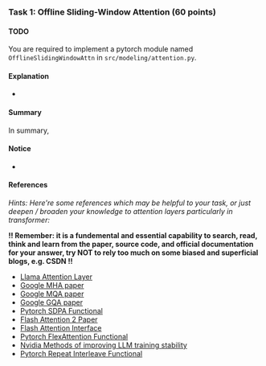 ### Task 1: Offline Sliding-Window Attention (60 points)

#### TODO

You are required to implement a pytorch module named `OfflineSlidingWindowAttn` in `src/modeling/attention.py`.


#### Explanation

* 

#### Summary

In summary, 


#### Notice

* 


#### References

*Hints: Here're some references which may be helpful to your task, or just deepen / broaden your knowledge to attention layers particularly in transformer:*

**!! Remember: it is a fundemental and essential capability to search, read, think and learn from the paper, source code, and official documentation for your answer, try NOT to rely too much on some biased and superficial blogs, e.g. CSDN !!**


* [Llama Attention Layer](https://github.com/huggingface/transformers/blob/main/src/transformers/models/llama/modeling_llama.py#L277)
* [Google MHA paper](https://proceedings.neurips.cc/paper_files/paper/2017/file/3f5ee243547dee91fbd053c1c4a845aa-Paper.pdf)
* [Google MQA paper](https://arxiv.org/pdf/1911.02150)
* [Google GQA paper](https://arxiv.org/pdf/2305.13245)
* [Pytorch SDPA Functional](https://pytorch.org/docs/stable/generated/torch.nn.functional.scaled_dot_product_attention.html#torch.nn.functional.scaled_dot_product_attention)
* [Flash Attention 2 Paper](https://arxiv.org/pdf/2307.08691.pdf)
* [Flash Attention Interface](https://github.com/Dao-AILab/flash-attention/blob/main/flash_attn/flash_attn_interface.py)
* [Pytorch FlexAttention Functional](https://pytorch.org/docs/main/nn.attention.flex_attention.html#module-torch.nn.attention.flex_attention)
* [Nvidia Methods of improving LLM training stability](https://arxiv.org/pdf/2410.16682)
* [Pytorch Repeat Interleave Functional](https://pytorch.org/docs/stable/generated/torch.repeat_interleave.html#torch.repeat_interleave)